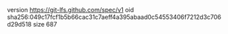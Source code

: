 version https://git-lfs.github.com/spec/v1
oid sha256:049c17fcf1b5b66cac31c7aeff4a395abaad0c54553406f7212d3c706d29d518
size 687
